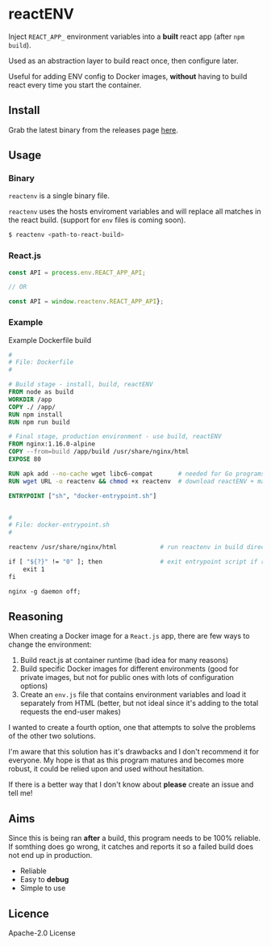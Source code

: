 # reactENV

Inject `REACT_APP_` environment variables into a **built** react app (after `npm build`).

Used as an abstraction layer to build react once, then configure later.

Useful for adding ENV config to Docker images, **without** having to build react every time you start the container.

## Install

Grab the latest binary from the releases page [here](https://github.com/hmerritt/reactenv/releases/latest).

## Usage

### Binary

`reactenv` is a single binary file.

`reactenv` uses the hosts enviroment variables and will replace all matches in the react build. (support for `env` files is coming soon).

```bash
$ reactenv <path-to-react-build>
```

### React.js

```javascript
const API = process.env.REACT_APP_API;

// OR

const API = window.reactenv.REACT_APP_API};
```

### Example

Example Dockerfile build

```Dockerfile
#
# File: Dockerfile
#

# Build stage - install, build, reactENV
FROM node as build
WORKDIR /app
COPY ./ /app/
RUN npm install
RUN npm run build

# Final stage, production environment - use build, reactENV
FROM nginx:1.16.0-alpine
COPY --from=build /app/build /usr/share/nginx/html
EXPOSE 80

RUN apk add --no-cache wget libc6-compat       # needed for Go programs to run
RUN wget URL -o reactenv && chmod +x reactenv  # download reactENV + make it an executable

ENTRYPOINT ["sh", "docker-entrypoint.sh"]


#
# File: docker-entrypoint.sh
#

reactenv /usr/share/nginx/html            # run reactenv in build directory

if [ "${?}" != "0" ]; then                # exit entrypoint script if reactenv failed
    exit 1
fi

nginx -g daemon off;
```

## Reasoning

When creating a Docker image for a `React.js` app, there are few ways to change the environment:

1. Build react.js at container runtime (bad idea for many reasons)
2. Build specific Docker images for different environments (good for private images, but not for public ones with lots of configuration options)
3. Create an `env.js` file that contains environment variables and load it separately from HTML (better, but not ideal since it's adding to the total requests the end-user makes)

I wanted to create a fourth option, one that attempts to solve the problems of the other two solutions.

I'm aware that this solution has it's drawbacks and I don't recommend it for everyone. My hope is that as this program matures and becomes more robust, it could be relied upon and used without hesitation.

If there is a better way that I don't know about **please** create an issue and tell me!

## Aims

Since this is being ran **after** a build, this program needs to be 100% reliable. If somthing does go wrong, it catches and reports it so a failed build does not end up in production.

-   Reliable
-   Easy to **debug**
-   Simple to use

## Licence

Apache-2.0 License
